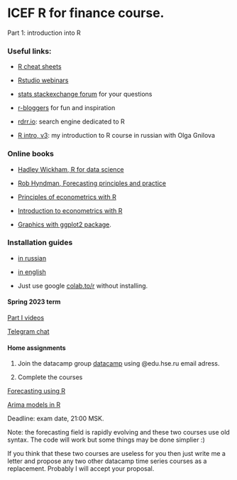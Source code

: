 # ICEF R for finance course. 

Part 1: introduction into R

### Useful links:

* [R cheat sheets](https://rstudio.com/resources/cheatsheets/)

* [Rstudio webinars](https://rstudio.com/resources/webinars/)

* [stats stackexchange forum](https://stats.stackexchange.com/) for your questions

* [r-bloggers](https://www.r-bloggers.com/) for fun and inspiration

* [rdrr.io](https://rdrr.io/): search engine dedicated to R

* [R intro, v3](https://bdemeshev.github.io/r_intro_3/): my introduction to R course in russian with Olga Gnilova

### Online books

* [Hadley Wickham, R for data science](https://r4ds.had.co.nz/)

* [Rob Hyndman, Forecasting principles and practice](https://otexts.com/fpp3/)

* [Principles of econometrics with R](https://bookdown.org/ccolonescu/RPoE4/intro.html)

* [Introduction to econometrics with R](https://www.econometrics-with-r.org/)

* [Graphics with ggplot2 package](https://ggplot2.tidyverse.org/).

### Installation guides

* [in russian](https://bdemeshev.github.io/installation/r/R_installation.html)

* [in english](https://bdemeshev.github.io/installation/r/R_installation_eng.html)

* Just use google [colab.to/r](http://colab.to/r) without installing.

#### Spring 2023 term

[Part I videos](https://disk.yandex.com.ge/d/Na2iRE556P8Ptg)

[Telegram chat](https://t.me/+M-2EsPzrZlYzYWVi)


#### Home assignments

1. Join the datacamp group [datacamp](https://www.datacamp.com/groups/shared_links/81d77a56b3ac69eab65d71bba6e31c29a86a51f2bcb82b091e31e2b187655aa4) using @edu.hse.ru email adress.

2. Complete the courses 

[Forecasting using R](https://www.datacamp.com/courses/forecasting-using-r)

[Arima models in R](https://learn.datacamp.com/courses/arima-models-in-r)

Deadline: exam date, 21:00 MSK.

Note: the forecasting field is rapidly evolving and these two courses use old syntax. 
The code will work but some things may be done simplier :)

If you think that these two courses are useless for you then just write me a letter and propose any two other datacamp time series courses as a replacement. Probably I will accept your proposal.


